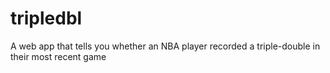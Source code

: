 # tripledbl
A web app that tells you whether an NBA player recorded a triple-double in their most recent game

